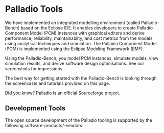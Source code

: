 # Palladio Tools
We have implemented an integrated modelling environment (called Palladio-Bench) based on the Eclipse IDE. It enables developers to create Palladio Component Model (PCM) instances with graphical editors and derive performance, reliability, maintainabilty, and cost metrics from the models using analytical techniques and simulation. The Palladio Component Model (PCM) is implemented using the Eclipse Modeling Framework (EMF).

Using the Palladio-Bench, you model PCM instances, simulate models, view simulation results, and derive software design optimisations. See our screenshots for impressions.

The best way for getting started with the Palladio-Bench is looking through the screencasts and tutorials provided on this page.

Did you know? Palladio is an official Sourceforge project.

## Development Tools
The open source development of the Palladio tooling is supported by the following software-products/-vendors:

